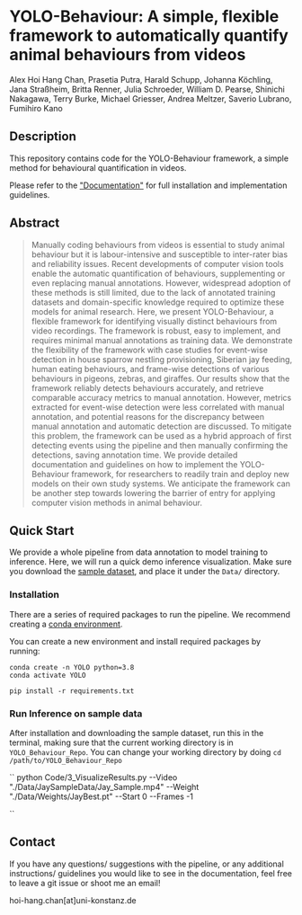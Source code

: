 # YOLO-Behaviour: A simple, flexible framework to automatically quantify animal behaviours from videos
Alex Hoi Hang Chan, Prasetia Putra, Harald Schupp, Johanna Köchling, Jana Straßheim, Britta Renner, Julia Schroeder, William D. Pearse, Shinichi Nakagawa, Terry Burke, Michael Griesser, Andrea Meltzer, Saverio Lubrano, Fumihiro Kano


## Description
This repository contains code for the YOLO-Behaviour framework, a simple method for behavioural quantification in videos.

Please refer to the ["Documentation"](https://alexhang212.github.io/YOLO_Behaviour_Repo/index.html) for full installation and implementation guidelines.

## Abstract

> Manually coding behaviours from videos is essential to study animal behaviour but it is labour-intensive and susceptible to inter-rater bias and reliability issues. Recent developments of computer vision tools enable the automatic quantification of behaviours, supplementing or even replacing manual annotations. However, widespread adoption of these methods is still limited, due to the lack of annotated training datasets and domain-specific knowledge required to optimize these models for animal research. Here, we present YOLO-Behaviour, a flexible framework for identifying visually distinct behaviours from video recordings. The framework is robust, easy to implement, and requires minimal manual annotations as training data. We demonstrate the flexibility of the framework with case studies for event-wise detection in house sparrow nestling provisioning, Siberian jay feeding, human eating behaviours, and frame-wise detections of various behaviours in pigeons, zebras, and giraffes. Our results show that the framework reliably detects behaviours accurately, and retrieve comparable accuracy metrics to manual annotation. However, metrics extracted for event-wise detection were less correlated with manual annotation, and potential reasons for the discrepancy between manual annotation and automatic detection are discussed. To mitigate this problem, the framework can be used as a hybrid approach of first detecting events using the pipeline and then manually confirming the detections, saving annotation time. We provide detailed documentation and guidelines on how to implement the YOLO-Behaviour framework, for researchers to readily train and deploy new models on their own study systems. We anticipate the framework can be another step towards lowering the barrier of entry for applying computer vision methods in animal behaviour.


## Quick Start
We provide a whole pipeline from data annotation to model training to inference. Here, we will run a quick demo inference visualization. Make sure you download the [sample dataset](), and place it under the `Data/` directory.

### Installation
There are a series of required packages to run the pipeline. We recommend creating a [conda environment](https://www.anaconda.com/). 

You can create a new environment and install required packages by running:
```
conda create -n YOLO python=3.8
conda activate YOLO

pip install -r requirements.txt
```

### Run Inference on sample data
After installation and downloading the sample dataset, run this in the terminal, making sure that the current working directory is in `YOLO_Behaviour_Repo`. You can change your working directory by doing `cd /path/to/YOLO_Behaviour_Repo`

``
python Code/3_VisualizeResults.py --Video "./Data/JaySampleData/Jay_Sample.mp4" --Weight  "./Data/Weights/JayBest.pt" --Start 0 --Frames -1

``

## Contact
If you have any questions/ suggestions with the pipeline, or any additional instructions/ guidelines you would like to see in the documentation, feel free to leave a git issue or shoot me an email!

hoi-hang.chan[at]uni-konstanz.de